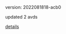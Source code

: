 version: 2022081818-acb0

updated 2 avds

[details](https://github.com/0x74f917491bfa7ebfa379/ali_avd_db/blob/master/change_log/2022/08/18/18/acb0.txt)